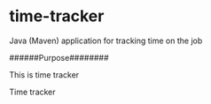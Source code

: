 # time-tracker
Java (Maven) application for tracking time on the job

######Purpose########

This is time tracker

Time tracker
